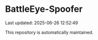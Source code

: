 # BattleEye-Spoofer

Last updated: 2025-06-26 12:52:49

This repository is automatically maintained.
